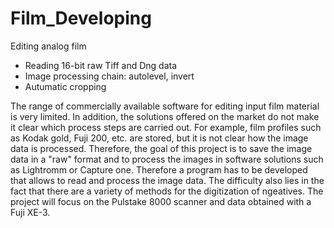 # Film_Developing
Editing analog film 
- Reading 16-bit raw Tiff and Dng data 
- Image processing chain: autolevel, invert 
- Autumatic cropping

The range of commercially available software for editing input film material is very limited.  In addition, the solutions offered on the market do not make it clear which process steps are carried out. For example, film profiles such as Kodak gold, Fuji 200, etc. are stored, but it is not clear how the image data is processed. Therefore, the goal of this project is to save the image data in a "raw" format and to process the images in software solutions such as Lightromm or Capture one. Therefore a program has to be developed that allows to read and process the image data. The difficulty also lies in the fact that there are a variety of methods for the digitization of ngeatives. The project will focus on the Pulstake 8000 scanner and data obtained with a Fuji XE-3.
